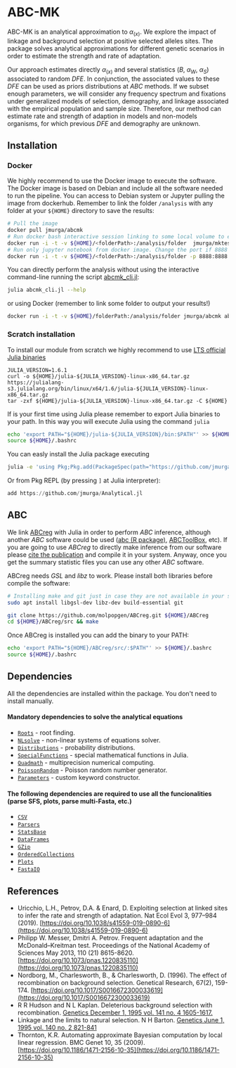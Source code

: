 # ABC-MK

ABC-MK is an analytical approximation to $\alpha_{(x)}$. We explore the impact of linkage and background selection at positive selected alleles sites. The package solves analytical approximations for different genetic scenarios in order to estimate the strength and rate of adaptation.

Our approach estimates directly $\alpha_{(x)}$ and several statistics ($B$, $\alpha_W$, $\alpha_S$) associated to random *DFE*.  In conjunction, the associated values to these *DFE* can be used as priors distributions at *ABC* methods. If we subset enough parameters, we will consider any frequency spectrum and fixations under generalized models of selection, demography, and linkage associated with the empirical population and sample size. Therefore, our method can estimate rate and strength of adaption in models and non-models organisms, for which previous *DFE* and demography are unknown.

## Installation
### Docker
We highly recommend to use the Docker image to execute the software. The Docker image is based on Debian and include all the software needed to run the pipeline. You can access to Debian system or Jupyter pulling the image from dockerhub. Remember to link the folder `/analysis` with any folder at your ```${HOME}``` directory to save the results:

```bash
# Pull the image
docker pull jmurga/abcmk
# Run docker bash interactive session linking to some local volume to export data.
docker run -i -t -v ${HOME}/<folderPath>:/analysis/folder  jmurga/mktest
# Run only jupyter notebook from docker image. Change the port if 8888 is already used
docker run -i -t -v ${HOME}/<folderPath>:/analysis/folder -p 8888:8888 jmurga/mktest /bin/bash -c "jupyter-lab --ip='*' --port=8888 --no-browser --allow-root"
```

You can directly perform the analysis without using the interactive command-line running the script [abcmk_cli.jl](https://github.com/jmurga/Analytical.jl/blob/master/scripts/abcmk_cli.jl):
```bash
julia abcmk_cli.jl --help
```

or using Docker (remember to link some folder to output your results!)
```bash
docker run -i -t -v ${HOME}/folderPath:/analysis/folder jmurga/abcmk abcmk_cli.jl --help
```

### Scratch installation
To install our module from scratch we highly recommend to use [LTS official Julia binaries](https://julialang.org/downloads/)

```
JULIA_VERSION=1.6.1
curl -o ${HOME}/julia-${JULIA_VERSION}-linux-x86_64.tar.gz https://julialang-s3.julialang.org/bin/linux/x64/1.6/julia-${JULIA_VERSION}-linux-x86_64.tar.gz
tar -zxf ${HOME}/julia-${JULIA_VERSION}-linux-x86_64.tar.gz -C ${HOME}
``` 

If is your first time using Julia please remember to export Julia binaries to your path. In this way you will execute Julia using the command ```julia```

```bash
echo 'export PATH="${HOME}/julia-${JULIA_VERSION}/bin:$PATH"' >> ${HOME}/.bashrc
source ${HOME}/.bashrc
```

You can easly install the Julia package executing

```bash
julia -e 'using Pkg;Pkg.add(PackageSpec(path="https://github.com/jmurga/Analytical.jl"))'
```

Or from Pkg REPL (by pressing `]` at Julia interpreter):

```julia
add https://github.com/jmurga/Analytical.jl
```

## ABC
We link [ABCreg](https://github.com/molpopgen/ABCreg) with Julia in order to perform *ABC* inference, although another *ABC* software could be used ([abc (R package)](https://doi.org/10.1111/j.2041-210X.2011.00179.x), [ABCToolBox](https://doi.org/10.1186/1471-2105-11-116), etc). If you are going to use *ABCreg* to directly make inference from our software please [cite the publication](https://doi.org/10.1186/1471-2156-10-35) and compile it in your system. Anyway, once you get the summary statistic files you can use any other *ABC* software.

ABCreg needs *GSL* and *libz* to work. Please install both libraries before compile the software:

```bash 
# Installing make and git just in case they are not available in your system
sudo apt install libgsl-dev libz-dev build-essential git
```

```bash
git clone https://github.com/molpopgen/ABCreg.git ${HOME}/ABCreg
cd ${HOME}/ABCreg/src && make
```

Once ABCreg is installed you can add the binary to your PATH:

```bash 
echo 'export PATH="${HOME}/ABCreg/src/:$PATH"' >> ${HOME}/.bashrc
source ${HOME}/.bashrc
```

## Dependencies
All the dependencies are installed within the package. You don't need to install manually.

#### Mandatory dependencies to solve the analytical equations
- [`Roots`](https://github.com/JuliaMath/Roots.jl) - root finding.
- [`NLsolve`](https://github.com/JuliaStats/Distributions.jl) - non-linear systems of equations solver.
- [`Distributions`](https://github.com/JuliaStats/Distributions.jl) - probability distributions.
- [`SpecialFunctions`](https://github.com/JuliaMath/SpecialFunctions.jl) - special mathematical functions in Julia.
- [`Quadmath`](https://github.com/JuliaMath/Quadmath.jl) - multiprecision numerical computing.
- [`PoissonRandom`](https://github.com/SciML/PoissonRandom.jl) - Poisson random number generator.
- [`Parameters`](https://github.com/mauro3/Parameters.jl) - custom keyword constructor.


#### The following dependencies are required to use all the funcionalities (parse SFS, plots, parse multi-Fasta, etc.)
- [`CSV`](https://github.com/JuliaNLSolvers/Optim.jl)
- [`Parsers`](https://github.com/JuliaStats/Distributions.jl)
- [`StatsBase`](https://github.com/JuliaStats/Distances.jl)
- [`DataFrames`](https://github.com/JuliaStats/Distances.jl)
- [`GZip`](https://github.com/JuliaIO/GZip.jl)
- [`OrderedCollections`](https://github.com/JuliaCollections/OrderedCollections.jl)
- [`Plots`](https://github.com/JuliaPlots/Plots.jl)
- [`FastaIO`](https://github.com/carlobaldassi/FastaIO.jl)

## References
- Uricchio, L.H., Petrov, D.A. & Enard, D. Exploiting selection at linked sites to infer the rate and strength of adaptation. Nat Ecol Evol 3, 977–984 (2019). [https://doi.org/10.1038/s41559-019-0890-6](https://doi.org/10.1038/s41559-019-0890-6)
- Philipp W. Messer, Dmitri A. Petrov. Frequent adaptation and the McDonald–Kreitman test. Proceedings of the National Academy of Sciences May 2013, 110 (21) 8615-8620. [https://doi.org/10.1073/pnas.1220835110](https://doi.org/10.1073/pnas.1220835110)
- Nordborg, M., Charlesworth, B., & Charlesworth, D. (1996). The effect of recombination on background selection. Genetical Research, 67(2), 159-174. [https://doi.org/10.1017/S0016672300033619](https://doi.org/10.1017/S0016672300033619)
- R R Hudson and N L Kaplan. Deleterious background selection with recombination. [Genetics December 1, 1995 vol. 141 no. 4 1605-1617.](https://www.genetics.org/content/141/4/1605)
- Linkage and the limits to natural selection. N H Barton. [Genetics June 1, 1995 vol. 140 no. 2 821-841](https://www.genetics.org/content/140/2/821)
- Thornton, K.R. Automating approximate Bayesian computation by local linear regression. BMC Genet 10, 35 (2009). [https://doi.org/10.1186/1471-2156-10-35](https://doi.org/10.1186/1471-2156-10-35)

